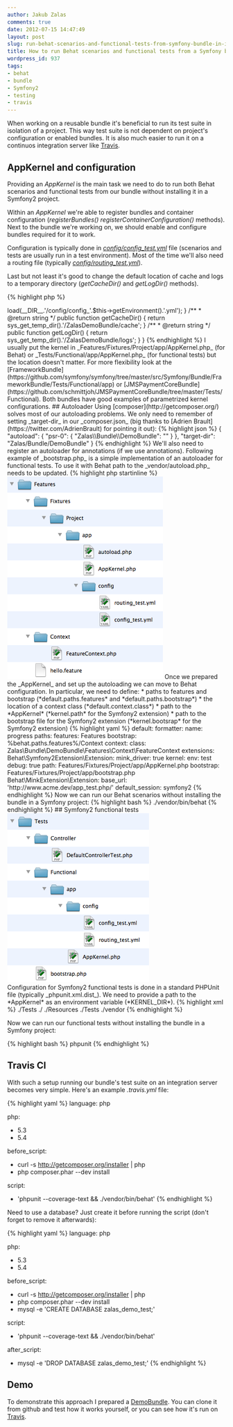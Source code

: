 ```yaml
---
author: Jakub Zalas
comments: true
date: 2012-07-15 14:47:49
layout: post
slug: run-behat-scenarios-and-functional-tests-from-symfony-bundle-in-isolation-of-project
title: How to run Behat scenarios and functional tests from a Symfony bundle in isolation of a project?
wordpress_id: 937
tags:
- behat
- bundle
- Symfony2
- testing
- travis
---
```


When working on a reusable bundle it's beneficial to run its test suite in isolation of a project. This way test suite is not dependent on project's configuration or enabled bundles. It is also much easier to run it on a continuos integration server like [Travis](http://travis-ci.org/).


## AppKernel and configuration


Providing an _AppKernel_ is the main task we need to do to run both Behat scenarios and functional tests from our bundle without installing it in a Symfony2 project.

Within an _AppKernel_ we're able to register bundles and container configuration (*registerBundles()* *registerContainerConfiguration()* methods). Next to the bundle we're working on, we should enable and configure bundles required for it to work.

Configuration is typically done in _[config/config_test.yml](https://github.com/jakzal/DemoBundle/blob/master/Features/Fixtures/Project/app/config/config_test.yml)_ file (scenarios and tests are usually run in a test environment). Most of the time we'll also need a routing file (typically _[config/routing_test.yml](https://github.com/jakzal/DemoBundle/blob/master/Features/Fixtures/Project/app/config/routing_test.yml)_).

Last but not least it's good to change the default location of cache and logs to a temporary directory (*getCacheDir()* and *getLogDir()* methods).

    
{% highlight php %}
<?php

use Symfony\Component\HttpKernel\Kernel;
use Symfony\Component\Config\Loader\LoaderInterface;

class AppKernel extends Kernel
{
    /**
     * @return array
     */
    public function registerBundles()
    {
        return array(
            new Symfony\Bundle\FrameworkBundle\FrameworkBundle(),
            new Symfony\Bundle\TwigBundle\TwigBundle(),
            new Symfony\Bundle\MonologBundle\MonologBundle(),
            new Sensio\Bundle\FrameworkExtraBundle\SensioFrameworkExtraBundle(),
            new Zalas\Bundle\DemoBundle\ZalasDemoBundle()
        );
    }

    /**
     * @return null
     */
    public function registerContainerConfiguration(LoaderInterface $loader)
    {
        $loader->load(__DIR__.'/config/config_'.$this->getEnvironment().'.yml');
    }

    /**
     * @return string
     */
    public function getCacheDir()
    {
        return sys_get_temp_dir().'/ZalasDemoBundle/cache';
    }

    /**
     * @return string
     */
    public function getLogDir()
    {
        return sys_get_temp_dir().'/ZalasDemoBundle/logs';
    }
}
{% endhighlight %}


I usually put the kernel in _Features/Fixtures/Project/app/AppKernel.php_ (for Behat) or _Tests/Functional/app/AppKernel.php_ (for functional tests) but the location doesn't matter.

For more flexibility look at the [FrameworkBundle](https://github.com/symfony/symfony/tree/master/src/Symfony/Bundle/FrameworkBundle/Tests/Functional/app) or [JMSPaymentCoreBundle](https://github.com/schmittjoh/JMSPaymentCoreBundle/tree/master/Tests/Functional). Both bundles have good examples of parametrized kernel configurations.


## Autoloader


Using [composer](http://getcomposer.org/) solves most of our autoloading problems. We only need to remember of setting _target-dir_ in our _composer.json_ (big thanks to [Adrien Brault](https://twitter.com/AdrienBrault) for pointing it out):

    
{% highlight json %}
{
    "autoload": {
        "psr-0": { "Zalas\\Bundle\\DemoBundle": "" }
    },
    "target-dir": "Zalas/Bundle/DemoBundle"
}
{% endhighlight %}


We'll also need to register an autoloader for annotations (if we use annotations).

Following example of _bootstrap.php_ is a simple implementation of an autoloader for functional tests. To use it with Behat path to the _vendor/autoload.php_ needs to be updated.

    
{% highlight php startinline %}
<?php

use Doctrine\Common\Annotations\AnnotationRegistry;

if (!file_exists($file = __DIR__.'/../vendor/autoload.php')) {
    throw new \RuntimeException('Install the dependencies to run the test suite.');
}

$loader = require $file;
AnnotationRegistry::registerLoader(array($loader, 'loadClass'));
{% endhighlight %}




## Behat




<div class="text-center">
    <img src="/uploads/wp/2012/07/scenarios.png" title="Behat features folder" alt="Behat features folder" class="img-responsive" />
</div>

Once we prepared the _AppKernel_ and set up the autoloading we can move to Behat configuration. In particular, we need to define:
* paths to features and bootstrap (*default.paths.features* and *default.paths.bootstrap*)
* the location of a context class (*default.context.class*)
* path to the *AppKernel* (*kernel.path* for the Symfony2 extension)
* path to the bootstrap file for the Symfony2 extension (*kernel.bootsrap* for the Symfony2 extension)



    
{% highlight yaml %}
default:
  formatter:
    name: progress
  paths:
    features: Features
    bootstrap: %behat.paths.features%/Context
  context:
    class: Zalas\Bundle\DemoBundle\Features\Context\FeatureContext
  extensions:
    Behat\Symfony2Extension\Extension:
      mink_driver: true
      kernel:
        env: test
        debug: true
        path: Features/Fixtures/Project/app/AppKernel.php
        bootstrap: Features/Fixtures/Project/app/bootstrap.php
    Behat\MinkExtension\Extension:
      base_url: 'http://www.acme.dev/app_test.php/'
      default_session: symfony2
{% endhighlight %}


Now we can run our Behat scenarios without installing the bundle in a Symfony project:

    
{% highlight bash %}
./vendor/bin/behat
{% endhighlight %}




## Symfony2 functional tests




<div class="text-center">
    <img src="/uploads/wp/2012/07/tests.png" title="Functional tests" alt="Functional tests" class="img-responsive" />
</div>
Configuration for Symfony2 functional tests is done in a standard PHPUnit file (typically _phpunit.xml.dist_). We need to provide a path to the *AppKernel* as an environment variable (*KERNEL_DIR*).




    
{% highlight xml %}
<?xml version="1.0" encoding="UTF-8"?>

<phpunit bootstrap="./Tests/bootstrap.php" color="true">
  <testsuites>
    <testsuite name="ZalasDemoBundle test suite">
      <directory suffix="Test.php">./Tests</directory>
    </testsuite>
  </testsuites>

  <php>
    <strong> <server name="KERNEL_DIR" value="./Tests/Functional/app" /></strong>
  </php>

  <filter>
    <whitelist>
      <directory>./</directory>
      <exclude>
        <directory>./Resources</directory>
        <directory>./Tests</directory>
        <directory>./vendor</directory>
      </exclude>
    </whitelist>
  </filter>
</phpunit>
{% endhighlight %}


Now we can run our functional tests without installing the bundle in a Symfony project:

    
{% highlight bash %}
phpunit
{% endhighlight %}




## Travis CI


With such a setup running our bundle's test suite on an integration server becomes very simple. Here's an example _.travis.yml_ file:

    
{% highlight yaml %}
language: php

php:
  - 5.3
  - 5.4

before_script:
  - curl -s http://getcomposer.org/installer | php
  - php composer.phar --dev install

script:
  - 'phpunit --coverage-text && ./vendor/bin/behat'
{% endhighlight %}


Need to use a database? Just create it before running the script (don't forget to remove it afterwards):

    
{% highlight yaml %}
language: php

php:
  - 5.3
  - 5.4

before_script:
  - curl -s http://getcomposer.org/installer | php
  - php composer.phar --dev install
  - mysql -e 'CREATE DATABASE zalas_demo_test;'

script:
  - 'phpunit --coverage-text && ./vendor/bin/behat'

after_script:
  - mysql -e 'DROP DATABASE zalas_demo_test;'
{% endhighlight %}




## Demo


To demonstrate this approach I prepared a [DemoBundle](https://github.com/jakzal/DemoBundle). You can clone it from github and test how it works yourself, or you can see how it's run on [Travis](http://travis-ci.org/#!/jakzal/DemoBundle).

